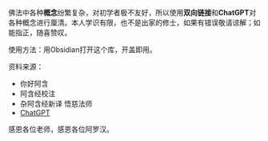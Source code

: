 佛法中各种**概念**纷繁复杂，对初学者极不友好，所以使用**双向链接**和**ChatGPT**对各种概念进行厘清。本人学识有限，也不是出家的修士，如果有错误敬请谅解；如能指正，随喜赞叹。

使用方法：用Obsidian打开这个库，开盖即用。

资料来源：
- 你好阿含
- 阿含经校注
- 杂阿含经新译 悟慈法师
- [ChatGPT](https://chat.openai.com/)

感恩各位老师，感恩各位阿罗汉。
